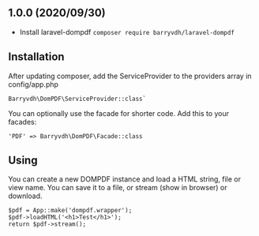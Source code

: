 ## 1.0.0 (2020/09/30)
- Install laravel-dompdf `composer require barryvdh/laravel-dompdf`

## Installation
After updating composer, add the ServiceProvider to the providers array in config/app.php 
```
Barryvdh\DomPDF\ServiceProvider::class`
```

You can optionally use the facade for shorter code. Add this to your facades:
```
'PDF' => Barryvdh\DomPDF\Facade::class
```

## Using

You can create a new DOMPDF instance and load a HTML string, file or view name. You can save it to a file, or stream (show in browser) or download.

    $pdf = App::make('dompdf.wrapper');
    $pdf->loadHTML('<h1>Test</h1>');
    return $pdf->stream();
